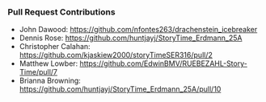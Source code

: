 ### Pull Request Contributions

- John Dawood: https://github.com/nfontes263/drachenstein_icebreaker
- Dennis Rose: https://github.com/huntjayj/StoryTime_Erdmann_25A
- Christopher Calahan: https://github.com/kjaskiew2000/storyTimeSER316/pull/2
 - Matthew Lowber: https://github.com/EdwinBMV/RUEBEZAHL-Story-Time/pull/7
 - Brianna Browning: https://github.com/huntjayj/StoryTime_Erdmann_25A/pull/10
